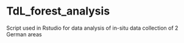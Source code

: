 # TdL_forest_analysis
Script used in Rstudio for data analysis of in-situ data collection of 2 German areas
